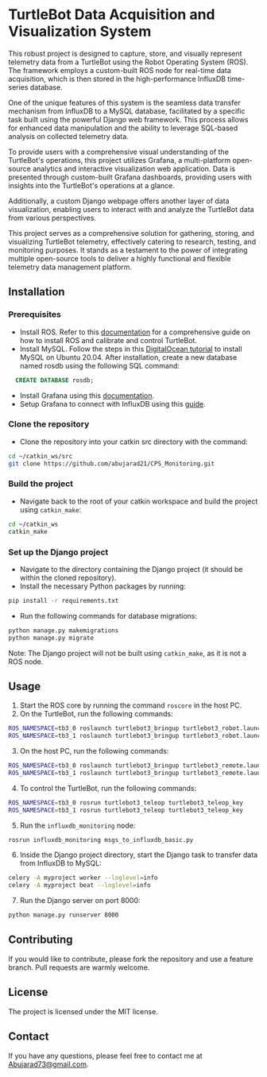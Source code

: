 # TurtleBot Data Acquisition and Visualization System

This robust project is designed to capture, store, and visually represent telemetry data from a TurtleBot using the Robot Operating System (ROS). The framework employs a custom-built ROS node for real-time data acquisition, which is then stored in the high-performance InfluxDB time-series database.

One of the unique features of this system is the seamless data transfer mechanism from InfluxDB to a MySQL database, facilitated by a specific task built using the powerful Django web framework. This process allows for enhanced data manipulation and the ability to leverage SQL-based analysis on collected telemetry data.

To provide users with a comprehensive visual understanding of the TurtleBot's operations, this project utilizes Grafana, a multi-platform open-source analytics and interactive visualization web application. Data is presented through custom-built Grafana dashboards, providing users with insights into the TurtleBot's operations at a glance.

Additionally, a custom Django webpage offers another layer of data visualization, enabling users to interact with and analyze the TurtleBot data from various perspectives.

This project serves as a comprehensive solution for gathering, storing, and visualizing TurtleBot telemetry, effectively catering to research, testing, and monitoring purposes. It stands as a testament to the power of integrating multiple open-source tools to deliver a highly functional and flexible telemetry data management platform.
## Installation

### Prerequisites

- Install ROS. Refer to this [documentation](link_to_documentation) for a comprehensive guide on how to install ROS and calibrate and control TurtleBot.
- Install MySQL. Follow the steps in this [DigitalOcean tutorial](https://www.digitalocean.com/community/tutorials/how-to-install-mysql-on-ubuntu-20-04) to install MySQL on Ubuntu 20.04. After installation, create a new database named rosdb using the following SQL command:

```sql
  CREATE DATABASE rosdb;
```

- Install Grafana using this [documentation](https://grafana.com/docs/grafana/latest/setup-grafana/installation/debian/).
- Setup Grafana to connect with InfluxDB using this [guide](link_to_guide).

### Clone the repository

- Clone the repository into your catkin src directory with the command:

 ```bash
cd ~/catkin_ws/src
git clone https://github.com/abujarad21/CPS_Monitoring.git
```

### Build the project

- Navigate back to the root of your catkin workspace and build the project using `catkin_make`:

 ```bash
cd ~/catkin_ws
catkin_make
```

### Set up the Django project

- Navigate to the directory containing the Django project (it should be within the cloned repository).
- Install the necessary Python packages by running:
```bash
pip install -r requirements.txt
```
- Run the following commands for database migrations:

 ```bash
python manage.py makemigrations
python manage.py migrate
```
Note: The Django project will not be built using `catkin_make`, as it is not a ROS node.

## Usage

1. Start the ROS core by running the command `roscore` in the host PC.
2. On the TurtleBot, run the following commands:

 ```bash
ROS_NAMESPACE=tb3_0 roslaunch turtlebot3_bringup turtlebot3_robot.launch set_base_frame:=tb3_0/base_footprint set_odom_frame:=tb3_0/odom set_map_frame:=tb3_0/map
ROS_NAMESPACE=tb3_1 roslaunch turtlebot3_bringup turtlebot3_robot.launch set_base_frame:=tb3_1/base_footprint set_odom_frame:=tb3_1/odom set_map_frame:=tb3_1/map
```
3. On the host PC, run the following commands:
 ```bash
ROS_NAMESPACE=tb3_0 roslaunch turtlebot3_bringup turtlebot3_remote.launch multi_robot_name:=tb3_0
ROS_NAMESPACE=tb3_1 roslaunch turtlebot3_bringup turtlebot3_remote.launch multi_robot_name:=tb3_1
```
4. To control the TurtleBot, run the following commands:
 ```bash
ROS_NAMESPACE=tb3_0 rosrun turtlebot3_teleop turtlebot3_teleop_key
ROS_NAMESPACE=tb3_1 rosrun turtlebot3_teleop turtlebot3_teleop_key
```
5. Run the `influxdb_monitoring` node:
```bash
rosrun influxdb_monitoring msgs_to_influxdb_basic.py
```
6. Inside the Django project directory, start the Django task to transfer data from InfluxDB to MySQL:
```bash
celery -A myproject worker --loglevel=info
celery -A myproject beat --loglevel=info
```
7. Run the Django server on port 8000:
```bash
python manage.py runserver 8000
```

## Contributing

If you would like to contribute, please fork the repository and use a feature branch. Pull requests are warmly welcome.

## License

The project is licensed under the MIT license.

## Contact

If you have any questions, please feel free to contact me at Abujarad73@gmail.com.
